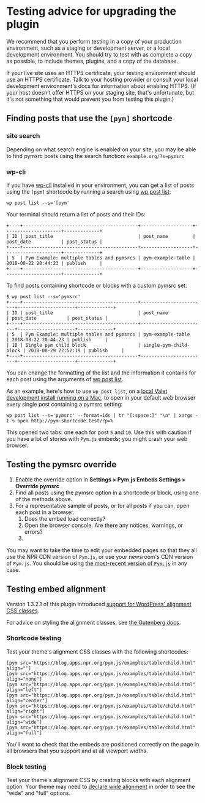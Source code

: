 # Testing advice for upgrading the plugin

We recommend that you perform testing in a copy of your production environment, such as a staging or development server, or a local development environment. You should try to test with as complete a copy as possible, to include themes, plugins, and a copy of the database.

If your live site uses an HTTPS certificate, your testing environment should use an HTTPS certificate. Talk to your hosting provider or consult your local development environment's docs for information about enabling HTTPS. (If your host doesn't offer HTTPS on your staging site, that's unfortunate, but it's not something that would prevent you from testing this plugin.)

## Finding posts that use the `[pym]` shortcode

### site search

Depending on what search engine is enabled on your site, you may be able to find pymsrc posts using the search function: `example.org/?s=pymsrc`

### wp-cli

If you have [wp-cli](https://wp-cli.org/) installed in your environment, you can get a list of posts using the `[pym]` shortcode by running a search using [wp post list](https://developer.wordpress.org/cli/commands/post/list/):

```
wp post list --s='[pym'
```
Your terminal should return a list of posts and their IDs:

```
+----+------------------------------------------+-------------------+---------------------+-------------+
| ID | post_title                               | post_name         | post_date           | post_status |
+----+------------------------------------------+-------------------+---------------------+-------------+
| 5  | Pym Example: multiple tables and pymsrcs | pym-example-table | 2018-08-22 20:44:23 | publish     |
+----+------------------------------------------+-------------------+---------------------+-------------+
```

To find posts containing shortcode or blocks with a custom pymsrc set:

```
$ wp post list --s='pymsrc'
+----+------------------------------------------+------------------------+---------------------+-------------+
| ID | post_title                               | post_name              | post_date           | post_status |
+----+------------------------------------------+------------------------+---------------------+-------------+
| 5  | Pym Example: multiple tables and pymsrcs | pym-example-table      | 2018-08-22 20:44:23 | publish     |
| 10 | Single pym child block                   | single-pym-child-block | 2018-08-29 22:52:19 | publish     |
+----+------------------------------------------+------------------------+---------------------+-------------+
```

You can change the formatting of the list and the information it contains for each post using the arguments of [wp post list](https://developer.wordpress.org/cli/commands/post/list/).

As an example, here's how to use `wp post list`, on a [local Valet development install running on a Mac](https://github.com/INN/docs/blob/master/projects/largo/site-setup-valet.md), to open in your default web browser every single post containing a pymsrc setting:

```
wp post list --s='pymsrc' --format=ids | tr "[:space:]" "\n" | xargs -I % open http://pym-shortcode.test/?p=%
```

This opened two tabs: one each for post `5` and `10`. Use this with caution if you have a lot of stories with `Pym.js` embeds; you might crash your web browser.

## Testing the pymsrc override

1. Enable the override option in **Settings > Pym.js Embeds Settings > Override pymsrc**
2. Find all posts using the pymsrc option in a shortcode or block, using one of the methods above.
3. For a representative sample of posts, or for all posts if you can, open each post in a browser.
	1. Does the embed load correctly?
	2. Open the browser console. Are there any notices, warnings, or errors?
	3. 

You may want to take the time to edit your embedded pages so that they all use the NPR CDN version of `Pym.js`, or use your newsroom's CDN version of `Pym.js`. You should be using [the most-recent version of `Pym.js`](http://blog.apps.npr.org/pym.js/) in any case.

## Testing embed alignment

Version 1.3.2.1 of this plugin introduced [support for WordPress' alignment CSS classes](./readme.md#align-for-wordpress-alignment-support).

For advice on styling the alignment classes, see [the Gutenberg docs](https://wordpress.org/gutenberg/handbook/extensibility/theme-support/#wide-alignments-and-floats).

### Shortcode testing

Test your theme's alignment CSS classes with the following shortcodes:

```
[pym src="https://blog.apps.npr.org/pym.js/examples/table/child.html" align=""]
[pym src="https://blog.apps.npr.org/pym.js/examples/table/child.html" align="none"]
[pym src="https://blog.apps.npr.org/pym.js/examples/table/child.html" align="left"]
[pym src="https://blog.apps.npr.org/pym.js/examples/table/child.html" align="center"]
[pym src="https://blog.apps.npr.org/pym.js/examples/table/child.html" align="right"]
[pym src="https://blog.apps.npr.org/pym.js/examples/table/child.html" align="wide"]
[pym src="https://blog.apps.npr.org/pym.js/examples/table/child.html" align="full"]
```

You'll want to check that the embeds are positioned correctly on the page in all browsers that you support and at all viewport widths.

### Block testing

Test your theme's alignment CSS by creating blocks with each alignment option. Your theme may need to [declare wide alignment](https://wordpress.org/gutenberg/handbook/extensibility/theme-support/#wide-alignment) in order to see the "wide" and "full" options.
